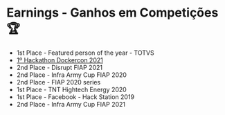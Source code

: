# Earnings - Ganhos em Competições  🏆

- 1st Place - Featured person of the year - TOTVS
- [1º Hackathon Dockercon 2021](https://github.com/AlestanAlves/devops_challenge)
- 2nd Place - Disrupt FIAP 2021
- 2nd Place - Infra Army Cup FIAP 2020
- 2nd Place - FIAP 2020 series
- 1st Place - TNT Hightech Energy 2020
- 1st Place - Facebook - Hack Station 2019
- 2nd Place - Infra Army Cup FIAP 2021

